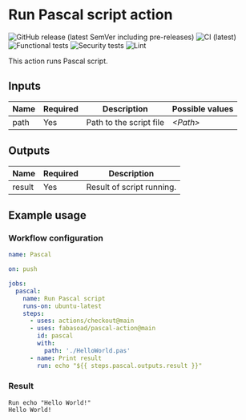 # Run Pascal script action

![GitHub release (latest SemVer including pre-releases)](https://img.shields.io/github/v/release/fabasoad/pascal-action?include_prereleases) ![CI (latest)](https://github.com/fabasoad/pascal-action/workflows/CI%20(latest)/badge.svg) ![Functional tests](https://github.com/fabasoad/pascal-action/workflows/Functional%20tests/badge.svg) ![Security tests](https://github.com/fabasoad/pascal-action/workflows/Security%20tests/badge.svg) ![Lint](https://github.com/fabasoad/pascal-action/workflows/Lint/badge.svg)

This action runs Pascal script.

## Inputs

| Name | Required | Description             | Possible values |
|------|----------|-------------------------|-----------------|
| path | Yes      | Path to the script file | _&lt;Path&gt;_  |

## Outputs

| Name   | Required | Description               |
|--------|----------|---------------------------|
| result | Yes      | Result of script running. |

## Example usage

### Workflow configuration

```yaml
name: Pascal

on: push

jobs:
  pascal:
    name: Run Pascal script
    runs-on: ubuntu-latest
    steps:
      - uses: actions/checkout@main
      - uses: fabasoad/pascal-action@main
        id: pascal
        with:
          path: './HelloWorld.pas'
      - name: Print result
        run: echo "${{ steps.pascal.outputs.result }}"
```

### Result

```shell
Run echo "Hello World!"
Hello World!
```
